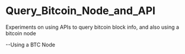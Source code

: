 # Query_Bitcoin_Node_and_API
Experiments on using APIs to query bitcoin block info, and also using a bitcoin node

--Using a BTC Node
  
  
